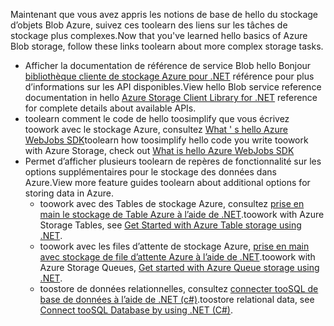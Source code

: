 
<span data-ttu-id="767bd-101">Maintenant que vous avez appris les notions de base de hello du stockage d’objets Blob Azure, suivez ces toolearn des liens sur les tâches de stockage plus complexes.</span><span class="sxs-lookup"><span data-stu-id="767bd-101">Now that you've learned hello basics of Azure Blob storage, follow these links toolearn about more complex storage tasks.</span></span>

* <span data-ttu-id="767bd-102">Afficher la documentation de référence de service Blob hello Bonjour [bibliothèque cliente de stockage Azure pour .NET](http://go.microsoft.com/fwlink/?LinkID=390731) référence pour plus d’informations sur les API disponibles.</span><span class="sxs-lookup"><span data-stu-id="767bd-102">View hello Blob service reference documentation in hello [Azure Storage Client Library for .NET](http://go.microsoft.com/fwlink/?LinkID=390731) reference for complete details about available APIs.</span></span>
* <span data-ttu-id="767bd-103">toolearn comment le code de hello toosimplify que vous écrivez toowork avec le stockage Azure, consultez [What ' s hello Azure WebJobs SDK](../articles/app-service-web/websites-dotnet-webjobs-sdk.md)</span><span class="sxs-lookup"><span data-stu-id="767bd-103">toolearn how toosimplify hello code you write toowork with Azure Storage, check out [What is hello Azure WebJobs SDK](../articles/app-service-web/websites-dotnet-webjobs-sdk.md)</span></span>
* <span data-ttu-id="767bd-104">Permet d’afficher plusieurs toolearn de repères de fonctionnalité sur les options supplémentaires pour le stockage des données dans Azure.</span><span class="sxs-lookup"><span data-stu-id="767bd-104">View more feature guides toolearn about additional options for storing data in Azure.</span></span>
  * <span data-ttu-id="767bd-105">toowork avec des Tables de stockage Azure, consultez [prise en main le stockage de Table Azure à l’aide de .NET](../articles/cosmos-db/table-storage-how-to-use-dotnet.md).</span><span class="sxs-lookup"><span data-stu-id="767bd-105">toowork with Azure Storage Tables, see [Get Started with Azure Table storage using .NET](../articles/cosmos-db/table-storage-how-to-use-dotnet.md).</span></span>
  * <span data-ttu-id="767bd-106">toowork avec les files d’attente de stockage Azure, [prise en main avec stockage de file d’attente Azure à l’aide de .NET](../articles/storage/queues/storage-dotnet-how-to-use-queues.md).</span><span class="sxs-lookup"><span data-stu-id="767bd-106">toowork with Azure Storage Queues, [Get started with Azure Queue storage using .NET](../articles/storage/queues/storage-dotnet-how-to-use-queues.md).</span></span>
  * <span data-ttu-id="767bd-107">toostore de données relationnelles, consultez [connecter tooSQL de base de données à l’aide de .NET (c#)](../articles/sql-database/sql-database-develop-dotnet-simple.md).</span><span class="sxs-lookup"><span data-stu-id="767bd-107">toostore relational data, see [Connect tooSQL Database by using .NET (C#)](../articles/sql-database/sql-database-develop-dotnet-simple.md).</span></span>

